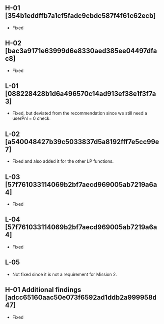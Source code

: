 ## H-01 [354b1eddffb7a1cf5fadc9cbdc587f4f61c62ecb]

- Fixed

## H-02 [bac3a9171e63999d6e8330aed385ee04497dfac8]

- Fixed

## L-01 [088228428b1d6a496570c14ad913ef38e1f3f7a3]

- Fixed, but deviated from the recommendation since we still need a userPnl = 0 check.

## L-02 [a540048427b39c5033837d5a8192fff7e5cc99e7]

- Fixed and also added it for the other LP functions.

## L-03 [57f761033114069b2bf7aecd969005ab7219a6a4]

- Fixed

## L-04 [57f761033114069b2bf7aecd969005ab7219a6a4]

- Fixed

## L-05

- Not fixed since it is not a requirement for Mission 2.

## H-01 Additional findings [adcc65160aac50e073f6592ad1ddb2a999958d47]

- Fixed
